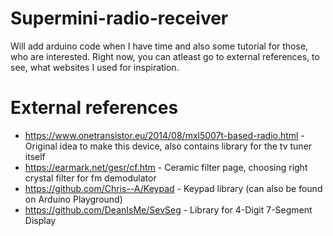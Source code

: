 # Supermini-radio-receiver
Will add arduino code when I have time and also some tutorial for those, who are interested. Right now, you can atleast go to external references, to see, what websites I used for inspiration.
# External references
- https://www.onetransistor.eu/2014/08/mxl5007t-based-radio.html - Original idea to make this device, also contains library for the tv tuner itself
- https://earmark.net/gesr/cf.htm - Ceramic filter page, choosing right crystal filter for fm demodulator
- https://github.com/Chris--A/Keypad - Keypad library (can also be found on Arduino Playground)
- https://github.com/DeanIsMe/SevSeg - Library for 4-Digit 7-Segment Display

